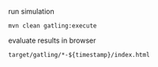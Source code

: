 run simulation

```
mvn clean gatling:execute
```

evaluate results in browser
```
target/gatling/*-${timestamp}/index.html
```